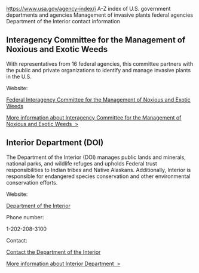 

https://www.usa.gov/agency-index/i
A-Z index of U.S. government departments and agencies
Management of invasive plants federal agencies
Department of the Interior contact information

Interagency Committee for the Management of Noxious and Exotic Weeds
--------------------------------------------------------------------

With representatives from 16 federal agencies, this committee partners with the public and private organizations to identify and manage invasive plants in the U.S.

Website:

[Federal Interagency Committee for the Management of Noxious and Exotic Weeds](https://www.invasivespeciesinfo.gov/ficmnew)

[More information about Interagency Committee for the Management of Noxious and Exotic Weeds  >](https://www.usa.gov/agencies/interagency-committee-for-the-management-of-noxious-and-exotic-weeds)

Interior Department (DOI)
-------------------------

The Department of the Interior (DOI) manages public lands and minerals, national parks, and wildlife refuges and upholds Federal trust responsibilities to Indian tribes and Native Alaskans. Additionally, Interior is responsible for endangered species conservation and other environmental conservation efforts.

Website:

[Department of the Interior](https://www.doi.gov/)

Phone number:

1-202-208-3100

Contact:

[Contact the Department of the Interior](https://www.doi.gov/contact-us)

[More information about Interior Department  >](https://www.usa.gov/agencies/u-s-department-of-the-interior)
